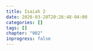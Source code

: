 ```yaml
---
title: Isaiah 2
date: 2020-03-28T20:26:48-04:00
categories: []
tags: []
chapter: "002"
inprogress: false
---
```


